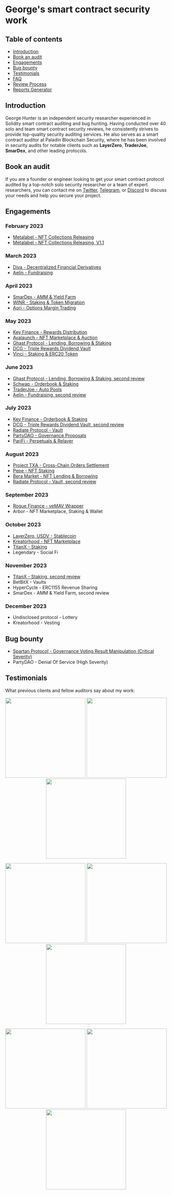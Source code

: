 # George's smart contract security work

## Table of contents

 - [Introduction](#introduction)
 - [Book an audit](#book-an-audit)
 - [Engagements](#engagements)
 - [Bug bounty](#bug-bounty)
 - [Testimonials](#testimonials)
 - [FAQ](./FAQ.md)
 - [Review Process](./Security-Review-Process.md)
 - [Reports Generator](./generator)

## Introduction

George Hunter is an independent security researcher experienced in Solidity smart contract auditing and bug hunting. Having conducted over 40 solo and team smart contract security reviews, he consistently strives to provide top-quality security auditing services. He also serves as a smart contract auditor at Paladin Blockchain Security, where he has been involved in security audits for notable clients such as **LayerZero**, **TraderJoe**, **SmarDex**, and other leading protocols.

## Book an audit

If you are a founder or engineer looking to get your smart contract protocol audited by a top-notch solo security researcher or a team of expert researchers, you can contact me on [Twitter](https://twitter.com/georgehntr), [Telegram](https://t.me/georgehntr), or [Discord](https://discordapp.com/users/451149166782185483) to discuss your needs and help you secure your project.

## Engagements

### February 2023

- [Metalabel - NFT Collections Releasing](./reports/solo/Metalabel-Security-Review.md)
- [Metalabel - NFT Collections Releasing, V1.1](./reports/solo/Metalabel-Security-Review-2.md)

### March 2023

- [Diva - Decentralized Financial Derivatives](./reports/team/guardian/Diva-Security-Review.md)
- [Aelin - Fundraising](./reports/team/sub7/Aelin-Security-Review.pdf)

### April 2023

- [SmarDex - AMM & Yield Farm](./reports/team/paladin/co/SmarDex-Security-Review.pdf)
- [WINR - Staking & Token Migration](./reports/team/paladin/co/WINR-Security-Review.pdf)
- [Aori - Options Margin Trading](./reports/solo/Aori-Security-Review.pdf)

### May 2023

- [Key Finance - Rewards Distribution](./reports/solo/Key-Finance-Security-Review.pdf)
- [Avalaunch - NFT Marketplace & Auction](./reports/team/paladin/co/Avalaunch-Security-Review.pdf)
- [Ghast Protocol - Lending, Borrowing & Staking](./reports/team/paladin/co/Ghast-Security-Review.pdf)
- [DCG - Triple Rewards Dividend Vault](./reports/team/paladin/co/DCG-Security-Review.pdf)
- [Vinci - Staking & ERC20 Token](./reports/solo/Vinci-Security-Review.pdf)

### June 2023

- [Ghast Protocol - Lending, Borrowing & Staking, second review](./reports/team/paladin/co/Ghast-Security-Review.pdf)
- [Schwap - Orderbook & Staking](./reports/solo/Schwap-Security-Review.pdf)
- [TraderJoe - Auto Pools](./reports/team/paladin/co/TraderJoe-Security-Review.pdf)
- [Aelin - Fundraising, second review](./reports/team/sub7/Aelin-Security-Review-2.pdf)

### July 2023

- [Key Finance - Orderbook & Staking](./reports/solo/Key-Finance-Security-Review-2.pdf)
- [DCG - Triple Rewards Dividend Vault, second review](./reports/team/paladin/co/DCG-Security-Review.pdf)
- [Radiate Protocol - Vault](./reports/team/paladin/co/Radiate-Security-Review.pdf)
- [PartyDAO - Governance Proposals](./reports/solo/PartyDAO-Security-Review.pdf)
- [PariFi - Perpetuals & Relayer](./reports/solo/PariFi-Security-Review.md)

### August 2023

- [Project TXA - Cross-Chain Orders Settlement](./reports/solo/Project-TXA-Security-Review.pdf)
- [Pepe - NFT Staking](./reports/solo/Pepe-Security-Review.pdf)
- [Bera Market - NFT Lending & Borrowing](./reports/solo/NTLC-Security-Review.pdf)
- [Radiate Protocol - Vault, second review](./reports/team/paladin/co/Radiate-Security-Review.pdf)

### September 2023

- [Rogue Finance - veMAV Wrapper](./reports/solo/Rogue-Finance-Security-Review.pdf)
- Arbor - NFT Marketplace, Staking & Wallet

### October 2023

- [LayerZero, USDV - Stablecoin](./reports/team/paladin/co/LayerZero-USDV-Security-Review.pdf)
- [Kreatorhood - NFT Marketplace](./reports/solo/Kreatorhood-Security-Review.pdf)
- [TitanX - Staking](./reports/solo/TitanX-Security-Review.pdf)
- Legendary - Social Fi

### November 2023

- [TitanX - Staking, second review](./reports/solo/TitanX-Security-Review-2.pdf)
- BetBitX - Vaults
- HyperCycle - ERC1155 Revenue Sharing
- SmarDex - AMM & Yield Farm, second review

### December 2023

- Undisclosed protocol - Lottery
- Kreatorhood - Vesting

## Bug bounty

- [Spartan Protocol - Governance Voting Result Manipulation (Critical Severity)](./reports/immunefi/Spartan-Vulnerability-Report.md)
- PartyDAO - Denial Of Service (High Severity)

## Testimonials

What previous clients and fellow auditors say about my work:

<p align="center">
  <img src="https://github.com/gogotheauditor/audits/assets/94860638/7c3372a5-dd97-44c9-bc3b-cdc223482b0c" width="250"/>
  <img src="https://github.com/gogotheauditor/audits/assets/94860638/d700d0c5-fe40-4d45-8de7-002950d0266a" width="250"/>
  <img src="https://github.com/gogotheauditor/audits/assets/94860638/6bcc735c-a428-41d7-8139-1c45fa646c95" width="250"/>
</p>

<p align="center">
  <img src="https://github.com/gogotheauditor/audits/assets/94860638/6a9d0980-39b7-460e-b2db-85e9cf46d4d2" width="250"/>
  <img src="https://github.com/gogotheauditor/audits/assets/94860638/ef140e31-1074-4fd4-8eb6-acb0187fedbf" width="250"/>
  <img src="https://github.com/gogotheauditor/audits/assets/94860638/177a1222-561d-461f-9afb-961623094013" width="250"/>
</p>

<p align="center">
  <img src="https://github.com/gogotheauditor/audits/assets/94860638/6f2b3fd5-a83b-4414-ae06-63bb342a18b9" width="250"/>
  <img src="https://github.com/gogotheauditor/audits/assets/94860638/ddf43f85-9331-4d45-bd3d-087a7822ccaf" width="250"/>
  <img src="https://github.com/gogotheauditor/audits/assets/94860638/f4a1f178-bd32-4a46-9715-70c957c663b6" width="250"/>
</p>
